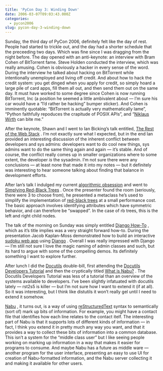 ```yaml
---
title: 'PyCon Day 3: Winding Down'
date: 2006-03-07T09:03:43.000Z
categories:
  - pycon2006
slug: pycon-day-3-winding-down
---
```

Sunday, the third day of PyCon 2006, definitely felt like the day of rest. People had started to trickle out, and the day had a shorter schedule that the preceeding two days. Which was fine since I was dragging from the night before. The day opened with an anti-keynote: an interview with Bram Cohen of BitTorrent fame. Steve Holden conducted the interview, which was really amusing. Cohen is obviously a hacker in every sense of the word. During the interview he talked about hacking on BitTorrent while intentionally unemployed and living off credit. And about how to hack the credit system: you get dinged when you apply for credit, so simply hoard a large pile of card apps, fill them all out, and then send them out on the same day. It must have worked to some degree since Cohen is now running BitTorrent, Inc (a position he seemed a little ambivalent about — I’m sure his car would have a “I’d rather be hacking” bumper sticker). And Cohen is imminently quotable: “BitTorrent is actually very mathematically lame”, “Python faithfully repoduces the crapitude of POSIX APIs”, and “[Niklaus Wirth][1]  can bite me.”

After the keynote, Shawn and I went to Ian Bicking’s talk entitled, [The Rest of the Web Stack][2] . I’m not exactly sure what I expected, but in the end Ian provided an interesting discussion of the inherent conflict between developers and sys admins: developers want to do cool new things, sys admins want to do the same thing again and again — it’s stable. And of course, the conflict really comes up in smaller organizations where to some extent, the developer _is_ the sysadmin. I’m not sure there were any conclusions — at least none that made it into my notes — but it definitely was interesting to hear someone talking about finding that balance in development efforts.

After Ian’s talk I indulged my current [algorithmic obsession][3]  and went to [Simplying Red-Black Trees][4] . Once the presenter found the room (seriously, there were 3 to choose from), he presented a metaclass he’s used to simplify the implementation of [red-black trees][5]  at a small performance cost. The basic approach involves identifying attributes which have symmetric behavior, and can therefore be “swapped”. In the case of rb trees, this is the left and right child nodes.

The talk of the morning on Sunday was simply entitled [Django How-To][6] , which as it’s title implies was a very straight forward how-to. During the presentation Jacob Kaplan-Moss demonstrated how to build an interactive [sudoku web app][7]  using [Django][8] . Overall I was really impressed with Django — I’m still not sure I love the magic naming of admin classes and such, but its hard to argue with some of the compelling demos. Its definitely something I want to explore further.

After lunch I did the [Docutils][9]  double-bill, first attending the [Docutils Developers Tutorial][10]  and then the cryptically titled [What is Nabu?][11] . The Docutils Developers Tutorial was less of a tutorial than an overview of the systems available to developers. I’ve been slightly infatuated with docutils lately — rst2s5 is killer — but I’m not sure how I want to extend it (if at all). So it was interesting, but I think like distutils it won’t really gel until I need to extend it somehow.

[Nabu][12] , it turns out, is a way of using [reStructuredText][13]  syntax to semantically (sort of) mark up bits of information. For example, you might have a contact file that identifies how each line relates to the contact itelf. The interesting part of Nabu is that it supports lots of different kinds of information — in fact, I think you extend it in pretty much any way you want, and that it provides a way to collect these bits of information into a common database. This isn’t a system for the “middle class user” but I like seeing people working on marking up information in a way that makes it easier for programs to consume. And maybe Nabu has a future as middle ware — another program for the user interface, presenting an easy to use UI for creation of Nabu-formatted information, and the Nabu server collecting it and making it available for other users.



 [1]: http://en.wikipedia.org/wiki/Niklaus_Wirth
 [2]: http://us.pycon.org/zope/talks/2006/sun/track1/39/talkDetails2
 [3]: http://yergler.net/blog/2006/02/26/kruskal-v-prim-to-the-death/
 [4]: http://us.pycon.org/zope/talks/2006/sun/track4/70/talkDetails2
 [5]: http://en.wikipedia.org/wiki/Red_black_trees
 [6]: http://toys.jacobian.org/presentations/2006/pycon2006/
 [7]: http://www.jacobian.org/sudoku
 [8]: http://djangoproject.com
 [9]: http://docutils.sf.net
 [10]: http://us.pycon.org/zope/talks/talkLocate?year=2006&id=62
 [11]: http://us.pycon.org/zope/talks/talkLocate?year=2006&id=24
 [12]: http://furius.ca/nabu/
 [13]: http://docutils.sourceforge.net/rst.html
